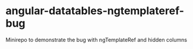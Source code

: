 # angular-datatables-ngtemplateref-bug
Minirepo to demonstrate the bug with ngTemplateRef and hidden columns
